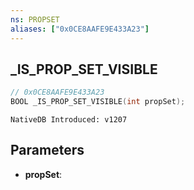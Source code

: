```yaml
---
ns: PROPSET
aliases: ["0x0CE8AAFE9E433A23"]
---
```

## _IS_PROP_SET_VISIBLE

```c
// 0x0CE8AAFE9E433A23
BOOL _IS_PROP_SET_VISIBLE(int propSet);
```

```
NativeDB Introduced: v1207
```

## Parameters
* **propSet**:
